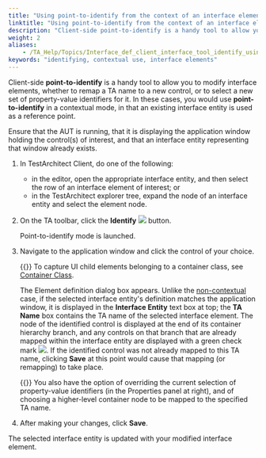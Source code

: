 ```yaml
--- 
title: "Using point-to-identify from the context of an interface element"
linktitle: "Using point-to-identify from the context of an interface element"
description: "Client-side point-to-identify is a handy tool to allow you to modify interface elements, whether to remap a TA name to a new control, or to select a new set of property-value identifiers for it. In these cases, you would use point-to-identify in a contextual mode, in that an existing interface entity is used as a reference point."
weight: 2
aliases: 
    - /TA_Help/Topics/Interface_def_client_interface_tool_identify_using_identify.html
keywords: "identifying, contextual use, interface elements"
---
```


Client-side **point-to-identify** is a handy tool to allow you to modify interface elements, whether to remap a TA name to a new control, or to select a new set of property-value identifiers for it. In these cases, you would use **point-to-identify** in a contextual mode, in that an existing interface entity is used as a reference point.

Ensure that the AUT is running, that it is displaying the application window holding the control\(s\) of interest, and that an interface entity representing that window already exists.

1.  In TestArchitect Client, do one of the following:

    -   in the editor, open the appropriate interface entity, and then select the row of an interface element of interest; or
    -   in the TestArchitect explorer tree, expand the node of an interface entity and select the element node.
2.  On the TA toolbar, click the **Identify** ![](/images/TA_Help/Images/identify_btn.png) button.

    Point-to-identify mode is launched.

3.  Navigate to the application window and click the control of your choice.

    {{<tip>}} To capture UI child elements belonging to a container class, see [Container Class](/TA_Help/Topics/Interface_def_container_class.html).

    The Element definition dialog box appears. Unlike the [non-contextual](/TA_Help/Topics/Interface_def_client_interface_tool_identify_non_contextual.html) case, if the selected interface entity's definition matches the application window, it is displayed in the **Interface Entity** text box at top; the **TA Name** box contains the TA name of the selected interface element. The node of the identified control is displayed at the end of its container hierarchy branch, and any controls on that branch that are already mapped within the interface entity are displayed with a green check mark ![](/images/TA_Help/Images/ug_interface_definition45.png). If the identified control was not already mapped to this TA name, clicking **Save** at this point would cause that mapping \(or remapping\) to take place.

    {{<tip>}} You also have the option of overriding the current selection of property-value identifiers \(in the Properties panel at right\), and of choosing a higher-level container node to be mapped to the specified TA name.

4.  After making your changes, click **Save**.


The selected interface entity is updated with your modified interface element.




